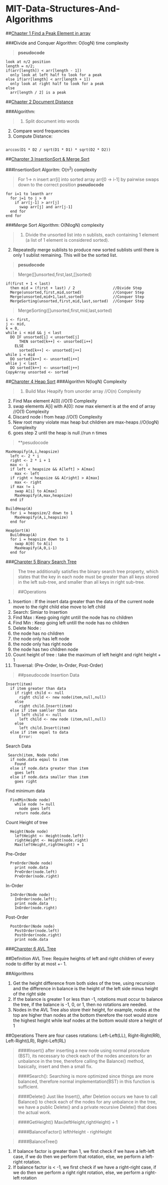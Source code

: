 # MIT-Data-Structures-And-Algorithms

##[Chapter 1 Find a Peak Element in array](https://github.com/lizhen325/MIT-Data-Structures-And-Algorithms/tree/master/MIT/PeakFinding)

###Divide and Conquer Algorithm: O(logN) time complexity

>**pseudocode**
```
look at n/2 position
length = n/2;
if(arr[length]) < arr[length - 1])
  only look at left half to look for a peak
else if(arr[length] < arr[length + 1])
  only look at right half to look for a peak
else
  arr[length / 2] is a peak
```

##[Chapter 2 Document Distance](https://github.com/lizhen325/MIT-Data-Structures-And-Algorithms/tree/master/MIT/DocumentDistance)

###Algorithm:
>1. Split document into words
2. Compare word frequencies
3. Compute Distance: 
<code>
arccos(D1 * D2 / sqrt(D1 * D1) * sqrt(D2 * D2))
</code>

##[Charpter 3 InsertionSort & Merge Sort](https://github.com/lizhen325/MIT-Data-Structures-And-Algorithms/tree/master/MIT/InsertionSortAndMergeSort)

###InsertionSort Algoritm: O(n<sup>2</sup>) complexity
>For 1-> n insert arr[i] into sorted array arr[0 -> i-1] by pairwise swaps down to the correct position
>**pseudocode**
```
for i=1 to leanth arr
  for j=1 to j > 0
    if arr[j-1] > arr[j]
      swap arr[j] and arr[j-1]
  end for
end for
```

###Merge Sort Algorithm: O(NlogN) complexity
>1. Divide the unsorted list into n sublists, each containing 1 element (a list of 1 element is considered sorted).
2. Repeatedly merge sublists to produce new sorted sublists until there is only 1 sublist remaining. This will be the sorted list.

>**pesudocode**

>Merge([]unsorted,first,last,[]sorted)
```
if(first + 1 < last)
  then mid = (first + last) / 2                 //Divide Step
  Merge(unsorted,first,mid,sorted)              //Conquer Step
  Merge(unsorted,mid+1,last,sorted)             //Conquer Step
  MergeSorting(unsorted,first,mid,last,sorted)  //Conquer Step
```

>MergeSorting([]unsorted,first,mid,last,sorted)
```
i <- first,
j <- mid,
k = 0,
while i < mid && j < last
  DO IF unsorted[i] < unsorted[j]
      THEN sorted[k++] <- unsorted[i++]
    ELSE
      sorted[k++] <- unsorted[j++]
while i < mid
  DO sorted[k++] <- unsorted[i++]
whlie j < last
  DO sorted[k++] <- unsorted[j++]
CopyArray unsorted <- sorted
```

##[Charpter 4 Heap Sort](https://github.com/lizhen325/MIT-Data-Structures-And-Algorithms/tree/master/MIT/Heap)
###Algorithm N(logN) Complexity
>1. Build Max Heapify from unorder array      //O(n) Complexity
2. Find Max element A[0]                      //O(1) Complexity
3. swap elements A[i] with A[0]: now max element is at the end of array  //O(1) Complexity
4. Discard node i from heap                   //O(1) Complexity
5. New root many violate max heap but children are max-heaps              //O(logN) Complexity
6. goes step 2 until the heap is null         //run n times

>**pesudocode
```
MaxHeapify(A,i,heapsize)
  left <- 2 * i
  right <- 2 * i + 1
  max <- i
  if left < heapsize && A[left] > A[max]
    max <- left
  if right < heapsize && A[right] > A[max]
    max <- right
  if max != i
    swap A[i] to A[max]
    MaxHeapify(A,max,heapsize)
  end if
```
```
BuildHeap(A)
  for i = heapsize/2 down to 1
    MaxHeapify(A,i,heapsize)
  end for
```
```
HeapSort(A)
  BuildHeap(A)
  for i = heapsize down to 1
    swap A[0] to A[i]
    MaxHeapify(A,0,i-1)
  end for
```

###[Charpter 5 Binary Search Tree](https://github.com/lizhen325/MIT-Data-Structures-And-Algorithms/tree/master/MIT/BST)

>The tree additionally satisfies the binary search tree property, which states that the key in each node must be greater than all keys stored in the left sub-tree, and smaller than all keys in right sub-tree.

>##Operations
1. Insertion : If the insert data greater than the data of the current node move to the right child else move to left child
2. Search: Simiar to Insertion
3. Find Max : Keep going right untill the node has no children
4. Find Min : Keep going left untill the node has no children
5. Delete Node :
  1. the node has no children
  2. the node only has left node
  3. the node only has right node
  4. the node has two children node
6. Count height of tree : take the maximum of left height and right height + 1
7. Traversal: (Pre-Order, In-Order, Post-Order)

>##pseudocode
Insertion Data
```
Insert(item)
  if item greater than data
    if right child <- null
      right child <- new node(item,null,null)
    else
      right child.Insert(item)
  else if item samller than data
    if left child <- null
      left child <- new node (item,null,null)
    else
      left child.Insert(item)
  else if item equel to data
      Error:
```
Search Data
```
 Search(item, Node node)
  if node.data eqaul to item
    Found
  else if node.data greater than item
    goes left
  else if node.data smaller than item
    goes right
```
Find minimum data
```
  FindMin(Node node)
    while node != null
      node goes left
    return node.data
```
Count Height of tree
```
  Height(Node node)
    leftHeight <- Height(node.left)
    rightHeight <- Height(node.right)
    Max(leftHeight,rightHeight) + 1
```
Pre-Order
```
  PreOrder(Node node)
    print node.data
    PreOrder(node.left)
    PreOrder(node.right)
```
In-Order
```
  InOrder(Node node)
    InOrder(node.left);
    print node.data
    InOrder(node.right)
```
Post-Order
```
  PostOrder(Node node)
    PostOrder(node.left)
    PostOrder(node.right)
    print node.data
```

###[Charpter 6 AVL Tree](https://github.com/lizhen325/MIT-Data-Structures-And-Algorithms/tree/master/MIT/AVLTree)

##Definition
AVL Tree: Require heights of left and right children of every node to differ by at most +- 1.

##Algorithms
1. Get the height difference from both sides of the tree, using recursion and the difference in balance is the height of the left side minus height of the right side
2. If the balance is greater 1 or less than -1, rotations must occur to balance the tree, if the balance is -1, 0, or 1, then no rotations are needed.
3. Nodes in the AVL Tree also store their height, for example, nodes at the top are higher than nodes at the bottom therefore the root would store the highest height while leaf nodes at the bottom would store a height of 1

##Operations
There are four cases rotations: Left-Left(LL), Right-Right(RR), Left-Right(LR), Right-Left(RL)
>####Insert()
after inserting a new node using normal procedure (BST), its necessary to check each of the nodes ancestors for an unbalance in the tree, therefore calling the Balance() method, basically, insert and then a small fix. 

>####Search(): 
Searching is more optimized since things are more balanced, therefore normal implementation(BST) in this function is sufficient.

>####Delete()
Just like Insert(), after Deletion occurs we have to call Balance() to check each of the nodes for any unbalance in the tree, we have a public Delete() and a private recursive Delete() that does the actual work.

>####GetHeight()
Max(leftHeight,rightHeight) + 1

>####BalanceFactor()
lefthHeight - righHeight

>####BalanceTree()
1. If balance factor is greater than 1, we first check if we have a left-left case, if we do then we perform that rotation, else, we perform a left-right rotation.
2. If balance factor is < -1, we first check if we have a right-right case, if we do then we perform a right right rotation, else, we perform a right-left rotation

